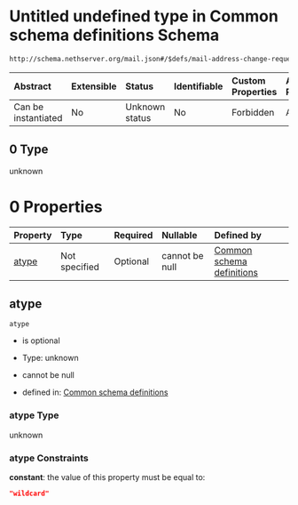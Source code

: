 # Untitled undefined type in Common schema definitions Schema

```txt
http://schema.nethserver.org/mail.json#/$defs/mail-address-change-request/oneOf/1/allOf/0
```



| Abstract            | Extensible | Status         | Identifiable | Custom Properties | Additional Properties | Access Restrictions | Defined In                                      |
| :------------------ | :--------- | :------------- | :----------- | :---------------- | :-------------------- | :------------------ | :---------------------------------------------- |
| Can be instantiated | No         | Unknown status | No           | Forbidden         | Allowed               | none                | [mail.json\*](mail.json "open original schema") |

## 0 Type

unknown

# 0 Properties

| Property        | Type          | Required | Nullable       | Defined by                                                                                                                                                                                                          |
| :-------------- | :------------ | :------- | :------------- | :------------------------------------------------------------------------------------------------------------------------------------------------------------------------------------------------------------------ |
| [atype](#atype) | Not specified | Optional | cannot be null | [Common schema definitions](mail-defs-mail-address-change-request-oneof-1-allof-0-properties-atype.md "http://schema.nethserver.org/mail.json#/$defs/mail-address-change-request/oneOf/1/allOf/0/properties/atype") |

## atype



`atype`

* is optional

* Type: unknown

* cannot be null

* defined in: [Common schema definitions](mail-defs-mail-address-change-request-oneof-1-allof-0-properties-atype.md "http://schema.nethserver.org/mail.json#/$defs/mail-address-change-request/oneOf/1/allOf/0/properties/atype")

### atype Type

unknown

### atype Constraints

**constant**: the value of this property must be equal to:

```json
"wildcard"
```
